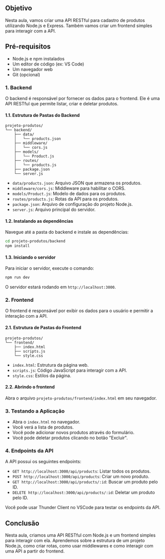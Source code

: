 ## Objetivo

Nesta aula, vamos criar uma API RESTful para cadastro de produtos utilizando
Node.js e Express. Também vamos criar um frontend simples para interagir com a API.

## Pré-requisitos

- Node.js e npm instalados
- Um editor de código (ex: VS Code)
- Um navegador web
- Git (opcional)


### 1. Backend

O backend é responsável por fornecer os dados para o frontend. 
Ele é uma API RESTful que permite listar, criar e deletar produtos.

#### 1.1. Estrutura de Pastas do Backend

```
projeto-produtos/
└── backend/
    ├── data/
    │   └── products.json
    ├── middleware/
    │   └── cors.js
    ├── models/
    │   └── Product.js
    ├── routes/
    │   └── products.js
    ├── package.json
    └── server.js
```

- `data/products.json`: Arquivo JSON que armazena os produtos.
- `middleware/cors.js`: Middleware para habilitar o CORS.
- `models/Product.js`: Modelo de dados para os produtos.
- `routes/products.js`: Rotas da API para os produtos.
- `package.json`: Arquivo de configuração do projeto Node.js.
- `server.js`: Arquivo principal do servidor.

#### 1.2. Instalando as dependências

Navegue até a pasta do backend e instale as dependências:

```bash
cd projeto-produtos/backend
npm install
```

#### 1.3. Iniciando o servidor

Para iniciar o servidor, execute o comando:

```bash
npm run dev
```

O servidor estará rodando em `http://localhost:3000`.

### 2. Frontend

O frontend é responsável por exibir os dados para o usuário e permitir a 
interação com a API.

#### 2.1. Estrutura de Pastas do Frontend

```
projeto-produtos/
└── frontend/
    ├── index.html
    ├── scripts.js
    └── style.css
```

- `index.html`: Estrutura da página web.
- `scripts.js`: Código JavaScript para interagir com a API.
- `style.css`: Estilos da página.

#### 2.2. Abrindo o frontend

Abra o arquivo `projeto-produtos/frontend/index.html` em seu navegador.

### 3. Testando a Aplicação

- Abra o `index.html` no navegador.
- Você verá a lista de produtos.
- Você pode adicionar novos produtos através do formulário.
- Você pode deletar produtos clicando no botão "Excluir".

### 4. Endpoints da API

A API possui os seguintes endpoints:

- `GET http://localhost:3000/api/products`: Listar todos os produtos.
- `POST http://localhost:3000/api/products`: Criar um novo produto.
- `GET http://localhost:3000/api/products/:id`: Buscar um produto pelo ID.
- `DELETE http://localhost:3000/api/products/:id`: Deletar um produto pelo ID.

Você pode usar Thunder Client no VSCode para testar os endpoints da API.

## Conclusão

Nesta aula, criamos uma API RESTful com Node.js e 
um frontend simples para interagir com ela. Aprendemos sobre a 
estrutura de um projeto Node.js, como criar rotas, como usar middlewares e 
como interagir com uma API a partir do frontend.